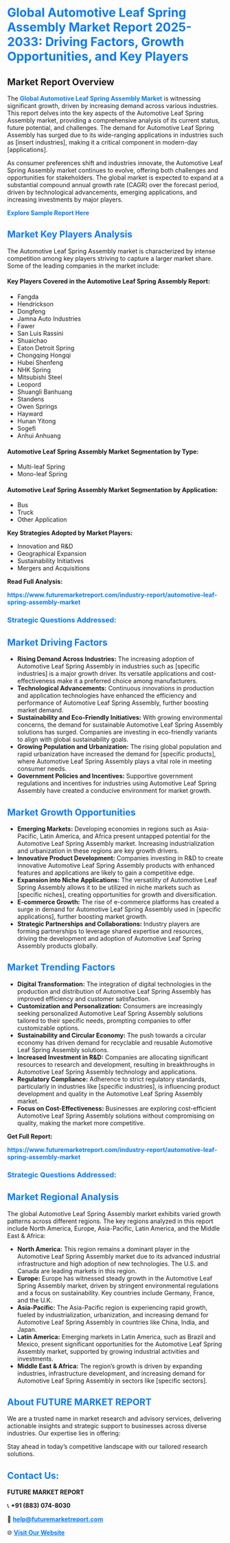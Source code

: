 <h1 style="color: #007BFF;">Global Automotive Leaf Spring Assembly Market Report 2025-2033: Driving Factors, Growth Opportunities, and Key Players</h1>

<section id="overview">
<h2>Market Report Overview</h2>
<p>The <a href="https://www.futuremarketreport.com/industry-report/automotive-leaf-spring-assembly-market" style="color: #007BFF; text-decoration: none;"><strong>Global Automotive Leaf Spring Assembly Market</strong></a> is witnessing significant growth, driven by increasing demand across various industries. This report delves into the key aspects of the Automotive Leaf Spring Assembly market, providing a comprehensive analysis of its current status, future potential, and challenges. The demand for Automotive Leaf Spring Assembly has surged due to its wide-ranging applications in industries such as [insert industries], making it a critical component in modern-day [applications].</p>
<p>As consumer preferences shift and industries innovate, the Automotive Leaf Spring Assembly market continues to evolve, offering both challenges and opportunities for stakeholders. The global market is expected to expand at a substantial compound annual growth rate (CAGR) over the forecast period, driven by technological advancements, emerging applications, and increasing investments by major players.</p>
</section>

<section id="overview">
<p><a href="https://www.futuremarketreport.com/request-sample/reportId=85968" style="color: #007BFF; text-decoration: none;"><strong>Explore Sample Report Here</strong></a></p>
</section>

<section id="key-players">
<h2 style="color: #007BFF;">Market Key Players Analysis</h2>
<p>The Automotive Leaf Spring Assembly market is characterized by intense competition among key players striving to capture a larger market share. Some of the leading companies in the market include:</p>
<h4>Key Players Covered in the Automotive Leaf Spring Assembly Report:</h4>
<ul><li>Fangda</li><li>Hendrickson</li><li>Dongfeng</li><li>Jamna Auto Industries</li><li>Fawer</li><li>San Luis Rassini</li><li>Shuaichao</li><li>Eaton Detroit Spring</li><li>Chongqing Hongqi</li><li>Hubei Shenfeng</li><li>NHK Spring</li><li>Mitsubishi Steel</li><li>Leopord</li><li>Shuangli Banhuang</li><li>Standens</li><li>Owen Springs</li><li>Hayward</li><li>Hunan Yitong</li><li>Sogefi</li><li>Anhui Anhuang</li></ul>
<h4>Automotive Leaf Spring Assembly Market Segmentation by Type:</h4>
<ul><li>Multi-leaf Spring</li><li>Mono-leaf Spring</li></ul>

<h4>Automotive Leaf Spring Assembly Market Segmentation by Application:</h4>
<ul><li>Bus</li><li>Truck</li><li>Other Application</li></ul>
<p><strong>Key Strategies Adopted by Market Players:</strong></p>
<ul>
<li>Innovation and R&D</li>
<li>Geographical Expansion</li>
<li>Sustainability Initiatives</li>
<li>Mergers and Acquisitions</li>
</ul>
</section>

<section>
<p><strong>Read Full Analysis: </strong></p><a href="https://www.futuremarketreport.com/industry-report/automotive-leaf-spring-assembly-market" style="color: #007BFF; text-decoration: none;"><strong>https://www.futuremarketreport.com/industry-report/automotive-leaf-spring-assembly-market</strong></a>
<h3 style="color: #007BFF;">Strategic Questions Addressed:</h3>
</section>

<section id="driving-factors">
<h2 style="color: #007BFF;">Market Driving Factors</h2>
<ul>
<li><strong>Rising Demand Across Industries:</strong> The increasing adoption of Automotive Leaf Spring Assembly in industries such as [specific industries] is a major growth driver. Its versatile applications and cost-effectiveness make it a preferred choice among manufacturers.</li>
<li><strong>Technological Advancements:</strong> Continuous innovations in production and application technologies have enhanced the efficiency and performance of Automotive Leaf Spring Assembly, further boosting market demand.</li>
<li><strong>Sustainability and Eco-Friendly Initiatives:</strong> With growing environmental concerns, the demand for sustainable Automotive Leaf Spring Assembly solutions has surged. Companies are investing in eco-friendly variants to align with global sustainability goals.</li>
<li><strong>Growing Population and Urbanization:</strong> The rising global population and rapid urbanization have increased the demand for [specific products], where Automotive Leaf Spring Assembly plays a vital role in meeting consumer needs.</li>
<li><strong>Government Policies and Incentives:</strong> Supportive government regulations and incentives for industries using Automotive Leaf Spring Assembly have created a conducive environment for market growth.</li>
</ul>
</section>

<section id="growth-opportunities">
<h2 style="color: #007BFF;">Market Growth Opportunities</h2>
<ul>
<li><strong>Emerging Markets:</strong> Developing economies in regions such as Asia-Pacific, Latin America, and Africa present untapped potential for the Automotive Leaf Spring Assembly market. Increasing industrialization and urbanization in these regions are key growth drivers.</li>
<li><strong>Innovative Product Development:</strong> Companies investing in R&D to create innovative Automotive Leaf Spring Assembly products with enhanced features and applications are likely to gain a competitive edge.</li>
<li><strong>Expansion into Niche Applications:</strong> The versatility of Automotive Leaf Spring Assembly allows it to be utilized in niche markets such as [specific niches], creating opportunities for growth and diversification.</li>
<li><strong>E-commerce Growth:</strong> The rise of e-commerce platforms has created a surge in demand for Automotive Leaf Spring Assembly used in [specific applications], further boosting market growth.</li>
<li><strong>Strategic Partnerships and Collaborations:</strong> Industry players are forming partnerships to leverage shared expertise and resources, driving the development and adoption of Automotive Leaf Spring Assembly products globally.</li>
</ul>
</section>

<section id="trending-factors">
<h2 style="color: #007BFF;">Market Trending Factors</h2>
<ul>
<li><strong>Digital Transformation:</strong> The integration of digital technologies in the production and distribution of Automotive Leaf Spring Assembly has improved efficiency and customer satisfaction.</li>
<li><strong>Customization and Personalization:</strong> Consumers are increasingly seeking personalized Automotive Leaf Spring Assembly solutions tailored to their specific needs, prompting companies to offer customizable options.</li>
<li><strong>Sustainability and Circular Economy:</strong> The push towards a circular economy has driven demand for recyclable and reusable Automotive Leaf Spring Assembly solutions.</li>
<li><strong>Increased Investment in R&D:</strong> Companies are allocating significant resources to research and development, resulting in breakthroughs in Automotive Leaf Spring Assembly technology and applications.</li>
<li><strong>Regulatory Compliance:</strong> Adherence to strict regulatory standards, particularly in industries like [specific industries], is influencing product development and quality in the Automotive Leaf Spring Assembly market.</li>
<li><strong>Focus on Cost-Effectiveness:</strong> Businesses are exploring cost-efficient Automotive Leaf Spring Assembly solutions without compromising on quality, making the market more competitive.</li>
</ul>
</section>

<section>
<p><strong>Get Full Report: </strong></p><a href="https://www.futuremarketreport.com/industry-report/automotive-leaf-spring-assembly-market" style="color: #007BFF; text-decoration: none;"><strong>https://www.futuremarketreport.com/industry-report/automotive-leaf-spring-assembly-market</strong></a>
<h3 style="color: #007BFF;">Strategic Questions Addressed:</h3>
</section>


<section id="regional-analysis">
<h2 style="color: #007BFF;">Market Regional Analysis</h2>
<p>The global Automotive Leaf Spring Assembly market exhibits varied growth patterns across different regions. The key regions analyzed in this report include North America, Europe, Asia-Pacific, Latin America, and the Middle East & Africa:</p>
<ul>
<li><strong>North America:</strong> This region remains a dominant player in the Automotive Leaf Spring Assembly market due to its advanced industrial infrastructure and high adoption of new technologies. The U.S. and Canada are leading markets in this region.</li>
<li><strong>Europe:</strong> Europe has witnessed steady growth in the Automotive Leaf Spring Assembly market, driven by stringent environmental regulations and a focus on sustainability. Key countries include Germany, France, and the U.K.</li>
<li><strong>Asia-Pacific:</strong> The Asia-Pacific region is experiencing rapid growth, fueled by industrialization, urbanization, and increasing demand for Automotive Leaf Spring Assembly in countries like China, India, and Japan.</li>
<li><strong>Latin America:</strong> Emerging markets in Latin America, such as Brazil and Mexico, present significant opportunities for the Automotive Leaf Spring Assembly market, supported by growing industrial activities and investments.</li>
<li><strong>Middle East & Africa:</strong> The region’s growth is driven by expanding industries, infrastructure development, and increasing demand for Automotive Leaf Spring Assembly in sectors like [specific sectors].</li>
</ul>
</section>

<footer>
<h2 style="color: #007BFF;">About FUTURE MARKET REPORT</h2>
<p>We are a trusted name in market research and advisory services, delivering actionable insights and strategic support to businesses across diverse industries. Our expertise lies in offering:</p>

<p>Stay ahead in today’s competitive landscape with our tailored research solutions.</p>

<h2 style="color: #007BFF;">Contact Us:</h2>
<p><strong>FUTURE MARKET REPORT</strong></p>
<p>📞 <strong>+91 (883) 074-8030</strong></p>
<p>📧 <strong><a href="mailto:help@futuremarketreport.com" style="color: #007BFF;">help@futuremarketreport.com</a></strong></p>
<p>🌐 <strong><a href="https://www.futuremarketreport.com/" style="color: #007BFF;">Visit Our Website</a></strong></p>
</footer>